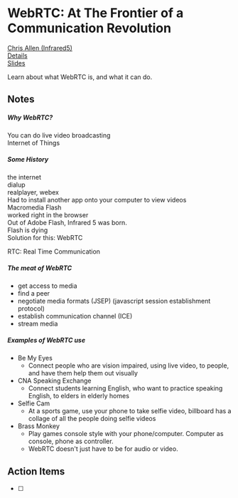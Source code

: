 # WebRTC: At The Frontier of a Communication Revolution
[Chris Allen (Infrared5)](http://infrared5.com/)  
[Details](http://fluentconf.com/javascript-html-2015/public/schedule/detail/39368)  
[Slides](http://cdn.oreillystatic.com/en/assets/1/event/125/WebRTC_%20At%20The%20Frontier%20of%20a%20Communication%20Revolution%20Presentation.pdf)  

Learn about what WebRTC is, and what it can do.  

## Notes

##### Why WebRTC?  
You can do live video broadcasting  
Internet of Things  

##### Some History
the internet  
dialup  
realplayer, webex  
  Had to install another app onto your computer to view videos  
Macromedia Flash  
  worked right in the browser  
Out of Adobe Flash, Infrared 5 was born.  
Flash is dying  
Solution for this: WebRTC  

RTC: Real Time Communication

##### The meat of WebRTC
* get access to media
* find a peer
* negotiate media formats (JSEP) (javascript session establishment protocol)
* establish communication channel (ICE)
* stream media

##### Examples of WebRTC use
* Be My Eyes
    * Connect people who are vision impaired, using live video, to people, and have them help them out visually
* CNA Speaking Exchange
    * Connect students learning English, who want to practice speaking English, to elders in elderly homes
* Selfie Cam
    * At a sports game, use your phone to take selfie video, billboard has a collage of all the people doing selfie videos
* Brass Monkey
    * Play games console style with your phone/computer. Computer as console, phone as controller.
    * WebRTC doesn't just have to be for audio or video.

## Action Items
* [ ]
